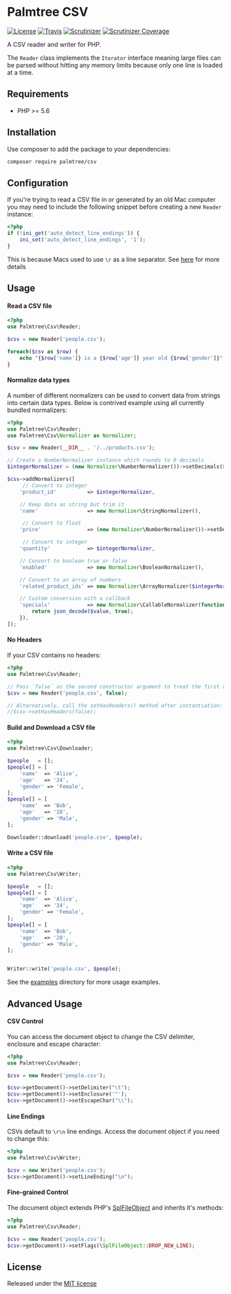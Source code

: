 # Palmtree CSV

[![License](http://img.shields.io/packagist/l/palmtree/canonical-url-bundle.svg)](LICENSE)
[![Travis](https://img.shields.io/travis/palmtreephp/csv.svg)](https://travis-ci.org/palmtreephp/csv)
[![Scrutinizer](https://img.shields.io/scrutinizer/g/palmtreephp/csv.svg)](https://scrutinizer-ci.com/g/palmtreephp/csv/)
[![Scrutinizer Coverage](https://img.shields.io/scrutinizer/coverage/g/palmtreephp/csv.svg)](https://scrutinizer-ci.com/g/palmtreephp/csv/)

A CSV reader and writer for PHP.

The `Reader` class implements the `Iterator` interface meaning large files can be parsed
without hitting any memory limits because only one line is loaded at a time.

## Requirements
* PHP >= 5.6

## Installation

Use composer to add the package to your dependencies:
```bash
composer require palmtree/csv
```

## Configuration

If you're trying to read a CSV file in or generated by an old Mac computer you may need to include
the following snippet before creating a new `Reader` instance:

```php
<?php
if (!ini_get('auto_detect_line_endings')) {
    ini_set('auto_detect_line_endings', '1');
}
```

This is because Macs used to use `\r` as a line separator. See [here](http://php.net/manual/en/function.fgetcsv.php#refsect1-function.fgetcsv-returnvalues) for more details

## Usage

#### Read a CSV file
```php
<?php
use Palmtree\Csv\Reader;

$csv = new Reader('people.csv');

foreach($csv as $row) {
	echo "{$row['name']} is a {$row['age']} year old {$row['gender']}";
}
```

#### Normalize data types

A number of different normalizers can be used to convert data from strings into certain data types.
Below is contrived example using all currently bundled normalizers:
```php
<?php
use Palmtree\Csv\Reader;
use Palmtree\Csv\Normalizer as Normalizer;

$csv = new Reader(__DIR__ . '/../products.csv');

// Create a NumberNormalizer instance which rounds to 0 decimals
$integerNormalizer = (new Normalizer\NumberNormalizer())->setDecimals(0);

$csv->addNormalizers([
     // Convert to integer
    'product_id'          => $integerNormalizer,

    // Keep data as string but trim it
    'name'                => new Normalizer\StringNormalizer(),

     // Convert to float
    'price'               => (new Normalizer\NumberNormalizer())->setDecimals(4),

     // Convert to integer
    'quantity'            => $integerNormalizer,

    // Convert to boolean true or false
    'enabled'             => new Normalizer\BooleanNormalizer(),

    // Convert to an array of numbers
    'related_product_ids' => new Normalizer\ArrayNormalizer($integerNormalizer),

    // Custom conversion with a callback
    'specials'            => new Normalizer\CallableNormalizer(function ($value) {
        return json_decode($value, true);
    }),
]);
```

#### No Headers
If your CSV contains no headers:

```php
<?php
use Palmtree\Csv\Reader;

// Pass `false` as the second constructor argument to treat the first row as data
$csv = new Reader('people.csv', false);

// Alternatively, call the setHasHeaders() method after instantiation:
//$csv->setHasHeaders(false);

```

#### Build and Download a CSV file
```php
<?php
use Palmtree\Csv\Downloader;

$people   = [];
$people[] = [
    'name'  => 'Alice',
    'age'   => '24',
    'gender' => 'Female',
];
$people[] = [
    'name'  => 'Bob',
    'age'   => '28',
    'gender' => 'Male',
];

Downloader::download('people.csv', $people);
```

#### Write a CSV file

```php
<?php
use Palmtree\Csv\Writer;

$people   = [];
$people[] = [
    'name'  => 'Alice',
    'age'   => '24',
    'gender' => 'Female',
];
$people[] = [
    'name'  => 'Bob',
    'age'   => '28',
    'gender' => 'Male',
];


Writer::write('people.csv', $people);
```

See the [examples](examples) directory for more usage examples.

## Advanced Usage

#### CSV Control

You can access the document object to change the CSV delimiter, enclosure and escape character:
```php
<?php
use Palmtree\Csv\Reader;

$csv = new Reader('people.csv');

$csv->getDocument()->setDelimiter("\t");
$csv->getDocument()->setEnclosure('"');
$csv->getDocument()->setEscapeChar("\\");
```

#### Line Endings
CSVs default to `\r\n` line endings. Access the document object if you need to change this:

```php
<?php
use Palmtree\Csv\Writer;

$csv = new Writer('people.csv');
$csv->getDocument()->setLineEnding("\n");
```


#### Fine-grained Control
The document object extends PHP's [SplFileObject](http://php.net/manual/en/class.splfileobject.php) and inherits it's methods:

```php
<?php
use Palmtree\Csv\Reader;

$csv = new Reader('people.csv');
$csv->getDocument()->setFlags(\SplFileObject::DROP_NEW_LINE);
```

## License

Released under the [MIT license](LICENSE)

